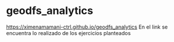 # geodfs_analytics
https://ximenamamani-ctrl.github.io/geodfs_analytics
En el link se encuentra lo realizado de los ejercicios planteados 
